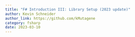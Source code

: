 ```yaml
---
title: "F# Introduction III: Library Setup (2023 update)"
author: Kevin Schneider
author_link: https://github.com/kMutagene
category: fsharp
date: 2023-03-10
---
```

